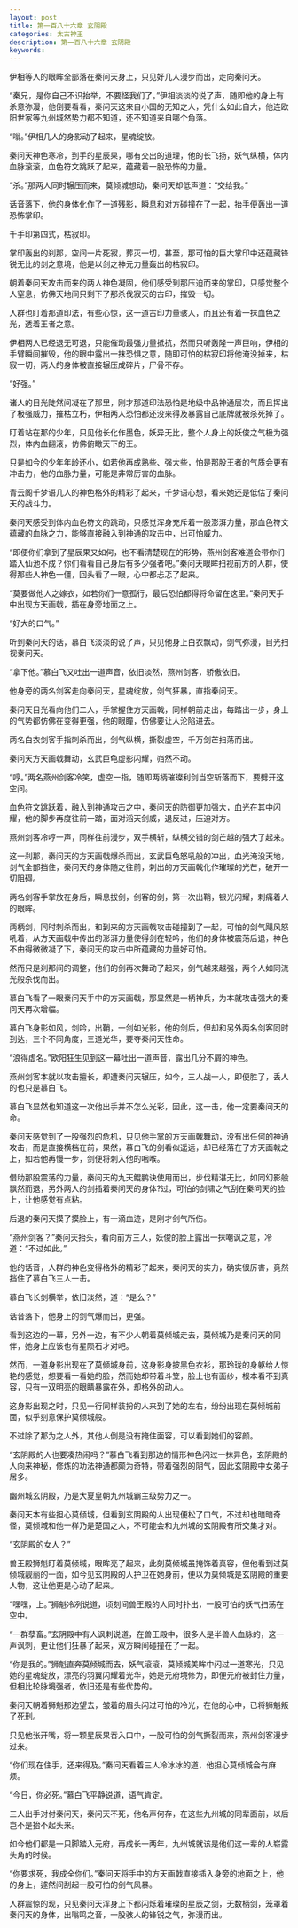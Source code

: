 ```yaml
---
layout: post
title: 第一百八十六章 玄阴殿
categories: 太古神王
description: 第一百八十六章 玄阴殿
keywords:
---
```


伊相等人的眼眸全部落在秦问天身上，只见好几人漫步而出，走向秦问天。

“秦兄，是你自己不识抬举，不要怪我们了。”伊相淡淡的说了声，随即他的身上有杀意弥漫，他倒要看看，秦问天这来自小国的无知之人，凭什么如此自大，他连欧阳世家等九州城然势力都不知道，还不知道来自哪个角落。

“嗡。”伊相几人的身影动了起来，星魂绽放。

秦问天神色寒冷，到手的星辰果，哪有交出的道理，他的长飞扬，妖气纵横，体内血脉滚滚，血色符文跳跃了起来，蕴藏着一股恐怖的力量。

“杀。”那两人同时辗压而来，莫倾城想动，秦问天却低声道：“交给我。”

话音落下，他的身体化作了一道残影，瞬息和对方碰撞在了一起，抬手便轰出一道恐怖掌印。

千手印第四式，枯寂印。

掌印轰出的刹那，空间一片死寂，葬灭一切，甚至，那可怕的巨大掌印中还蕴藏锋锐无比的剑之意境，他是以剑之神元力量轰出的枯寂印。

朝着秦问天攻击而来的两人神色凝固，他们感受到那压迫而来的掌印，只感觉整个人窒息，仿佛天地间只剩下了那杀伐寂灭的古印，摧毁一切。

人群也盯着那道印法，有些心惊，这一道古印力量骇人，而且还有着一抹血色之光，透着王者之意。

伊相两人已经退无可退，只能催动最强力量抵抗，然而只听轰隆一声巨响，伊相的手臂瞬间摧毁，他的眼中露出一抹恐惧之意，随即可怕的枯寂印将他淹没掉来，枯寂一切，两人的身体被直接辗压成碎片，尸骨不存。

“好强。”

诸人的目光陡然间凝在了那里，刚才那道印法恐怕是地级中品神通层次，而且挥出了极强威力，摧枯立朽，伊相两人恐怕都还没来得及暴露自己底牌就被杀死掉了。

盯着站在那的少年，只见他长化作墨色，妖异无比，整个人身上的妖俊之气极为强烈，体内血翻滚，仿佛俯瞰天下的王。

只是如今的少年年龄还小，如若他再成熟些、强大些，怕是那股王者的气质会更有冲击力，他的血脉力量，可能是非常厉害的血脉。

青云阁千梦语几人的神色格外的精彩了起来，千梦语心想，看来她还是低估了秦问天的战斗力。

秦问天感受到体内血色符文的跳动，只感觉浑身充斥着一股澎湃力量，那血色符文蕴藏的血脉之力，能够直接融入到神通的攻击中，出可怕威力。

“即便你们拿到了星辰果又如何，也不看清楚现在的形势，燕州剑客难道会带你们踏入仙池不成？你们看看自己身后有多少强者吧。”秦问天眼眸扫视前方的人群，使得那些人神色一僵，回头看了一眼，心中都忐忑了起来。

“莫要做他人之嫁衣，如若你们一意孤行，最后恐怕都得将命留在这里。”秦问天手中出现方天画戟，插在身旁地面之上。

“好大的口气。”

听到秦问天的话，慕白飞淡淡的说了声，只见他身上白衣飘动，剑气弥漫，目光扫视秦问天。

“拿下他。”慕白飞又吐出一道声音，依旧淡然，燕州剑客，骄傲依旧。

他身旁的两名剑客走向秦问天，星魂绽放，剑气狂暴，直指秦问天。

秦问天目光看向他们二人，手掌握住方天画戟，同样朝前走出，每踏出一步，身上的气势都仿佛在变得更强，他的眼瞳，仿佛要让人沦陷进去。

两名白衣剑客手指刺杀而出，剑气纵横，撕裂虚空，千万剑芒扫荡而出。

秦问天方天画戟舞动，玄武巨龟虚影闪耀，岿然不动。

“哼。”两名燕州剑客冷笑，虚空一指，随即两柄璀璨利剑当空斩落而下，要劈开这空间。

血色符文跳跃着，融入到神通攻击之中，秦问天的防御更加强大，血光在其中闪耀，他的脚步再度往前一踏，面对滔天剑威，退反进，压迫对方。

燕州剑客冷哼一声，同样往前漫步，双手横斩，纵横交错的剑芒越的强大了起来。

这一刹那，秦问天的方天画戟爆杀而出，玄武巨龟怒吼般的冲出，血光淹没天地，剑气全部挡住，秦问天的身体随之往前，刺出的方天画戟化作璀璨的光芒，破开一切阻碍。

两名剑客手掌放在身后，瞬息拔剑，剑客的剑，第一次出鞘，银光闪耀，刺痛着人的眼眸。

两柄剑，同时刺杀而出，和到来的方天画戟攻击碰撞到了一起，可怕的剑气飓风怒吼着，从方天画戟中传出的澎湃力量使得剑在轻吟，他们的身体被震荡后退，神色不由得微微凝了下，秦问天的攻击中所蕴藏的力量好可怕。

然而只是刹那间的调整，他们的剑再次舞动了起来，剑气越来越强，两个人如同流光般杀伐而出。

慕白飞看了一眼秦问天手中的方天画戟，那显然是一柄神兵，为本就攻击强大的秦问天再次增幅。

慕白飞身影如风，剑吟，出鞘，一剑如光影，他的剑后，但却和另外两名剑客同时到达，三个不同角度，三道光华，要夺秦问天性命。

“浪得虚名。”欧阳狂生见到这一幕吐出一道声音，露出几分不屑的神色。

燕州剑客本就以攻击擅长，却遭秦问天辗压，如今，三人战一人，即便胜了，丢人的也只是慕白飞。

慕白飞显然也知道这一次他出手并不怎么光彩，因此，这一击，他一定要秦问天的命。

秦问天感觉到了一股强烈的危机，只见他手掌的方天画戟舞动，没有出任何的神通攻击，而是直接横档在前，果然，慕白飞的剑看似遥远，却已经落在了方天画戟之上，如若他再慢一步，剑便将刺入他的咽喉。

借助那股震荡的力量，秦问天的九天鲲鹏诀使用而出，步伐精湛无比，如同幻影般飘然而退，另外两人的剑插着秦问天的身体?过，可怕的剑啸之气刮在秦问天的脸上，让他感觉有点粘。

后退的秦问天摸了摸脸上，有一滴血迹，是刚才剑气所伤。

“燕州剑客？”秦问天抬头，看向前方三人，妖俊的脸上露出一抹嘲讽之意，冷道：“不过如此。”

他的话音，人群的神色变得格外的精彩了起来，秦问天的实力，确实很厉害，竟然挡住了慕白飞三人一击。

慕白飞长剑横举，依旧淡然，道：“是么？”

话音落下，他身上的剑气爆而出，更强。

看到这边的一幕，另外一边，有不少人朝着莫倾城走去，莫倾城乃是秦问天的同伴，她身上应该也有星陨石才对吧。

然而，一道身影出现在了莫倾城身前，这身影身披黑色衣衫，那玲珑的身躯给人惊艳的感觉，想要看一看她的脸，然而她却带着斗笠，脸上也有面纱，根本看不到真容，只有一双明亮的眼睛暴露在外，却格外的动人。

这身影出现之时，只见一行同样装扮的人来到了她的左右，纷纷出现在莫倾城前面，似乎刻意保护莫倾城般。

不过除了那为之人外，其他人倒是没有掩住面容，可以看到她们的容颜。

“玄阴殿的人也要凑热闹吗？”慕白飞看到那边的情形神色闪过一抹异色，玄阴殿的人向来神秘，修炼的功法神通都颇为奇特，带着强烈的阴气，因此玄阴殿中女弟子居多。

幽州城玄阴殿，乃是大夏皇朝九州城霸主级势力之一。

秦问天本有些担心莫倾城，但看到玄阴殿的人出现便松了口气，不过却也暗暗奇怪，莫倾城和他一样乃是楚国之人，不可能会和九州城的玄阴殿有所交集才对。

“玄阴殿的女人？”

兽王殿狮魁盯着莫倾城，眼眸亮了起来，此刻莫倾城虽掩饰着真容，但他看到过莫倾城靓丽的一面，如今见玄阴殿的人护卫在她身前，便以为莫倾城是玄阴殿的重要人物，这让他更是心动了起来。

“嘿嘿，上。”狮魁冷冽说道，顷刻间兽王殿的人同时扑出，一股可怕的妖气扫荡在空中。

“一群孽畜。”玄阴殿中有人讽刺说道，在兽王殿中，很多人是半兽人血脉的，这一声讽刺，更让他们狂暴了起来，双方瞬间碰撞在了一起。

“你是我的。”狮魁直奔莫倾城而去，妖气滚滚，莫倾城美眸中闪过一道寒光，只见她的星魂绽放，漂亮的羽翼闪耀着光华，她是元府境修为，即便元府被封住力量，但相比轮脉境强者，依旧还是有些优势的。

秦问天朝着狮魁那边望去，皱着的眉头闪过可怕的冷光，在他的心中，已将狮魁叛了死刑。

只见他张开嘴，将一颗星辰果吞入口中，一股可怕的剑气撕裂而来，燕州剑客漫步过来。

“你们现在住手，还来得及。”秦问天看着三人冷冰冰的道，他担心莫倾城会有麻烦。

“今日，你必死。”慕白飞平静说道，语气肯定。

三人出手对付秦问天，秦问天不死，他名声何存，在这些九州城的同辈面前，以后岂不是抬不起头来。

如今他们都是一只脚踏入元府，再成长一两年，九州城就该是他们这一辈的人崭露头角的时候。

“你要求死，我成全你们。”秦问天将手中的方天画戟直接插入身旁的地面之上，他的身上，遽然间刮起一股可怕的剑气风暴。

人群震惊的现，只见秦问天浑身上下都闪烁着璀璨的星辰之剑，无数柄剑，笼罩着秦问天的身体，出嗡鸣之音，一股骇人的锋锐之气，弥漫而出。
